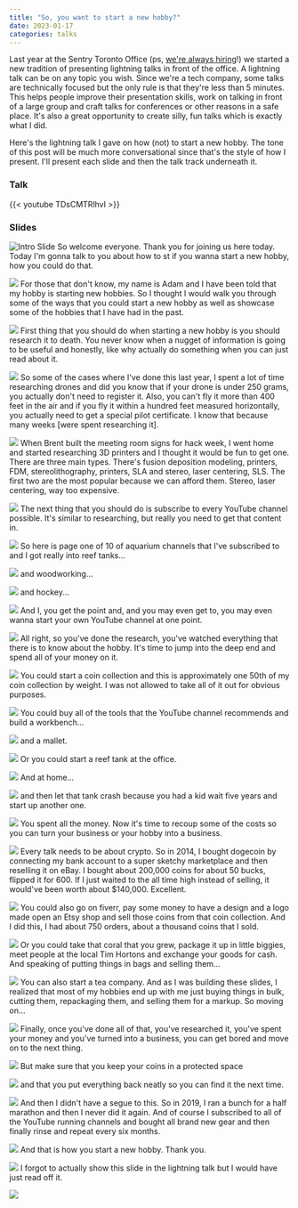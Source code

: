 ```yaml
---
title: "So, you want to start a new hobby?"
date: 2023-01-17
categories: talks
---
```


Last year at the Sentry Toronto Office (ps, [we're always hiring](https://sentry.io/careers/)!) we started a new tradition of presenting lightning talks in front of the office. A lightning talk can be on any topic you wish. Since we're a tech company, some talks are technically focused but the only rule is that they're less than 5 minutes. This helps people improve their presentation skills, work on talking in front of a large group and craft talks for conferences or other reasons in a safe place. It's also a great opportunity to create silly, fun talks which is exactly what I did. 

Here's the lightning talk I gave on how (not) to start a new hobby. The tone of this post will be much more conversational since that's the style of how I present. I'll present each slide and then the talk track underneath it.


### Talk

{{< youtube TDsCMTRlhvI >}}

### Slides

![Intro Slide](slide-1.png#center)
So welcome everyone. Thank you for joining us here today. Today I'm gonna talk to you about how to st if you wanna start a new hobby, how you could do that.

![](slide-2.png#center)
For those that don't know, my name is Adam and I have been told that my hobby is starting new hobbies. 
So I thought I would walk you through some of the ways that you could start a new hobby as well as showcase some of the hobbies that I have had in the past.
 
![](slide-3.png#center)
First thing that you should do when starting a new hobby is you should research it to death. You never know when a nugget of information is going to be useful and honestly, like why actually do something when you can just read about it.

![](slide-4.png#center)
So some of the cases where I've done this last year, I spent a lot of time researching drones and did you know that if your drone is under 250 grams, you actually don't need to register it. Also, you can't fly it more than 400 feet in the air and if you fly it within a hundred feet measured horizontally, you actually need to get a special pilot certificate.  I know that because many weeks [were spent researching it].

![](slide-5.png#center)
When Brent built the meeting room signs for hack week, I went home and started researching 3D printers and I thought it would be fun to get one. There are three main types. There's fusion deposition modeling, printers, FDM, stereolithography, printers, SLA and stereo, laser centering, SLS. The first two are the most popular because we can afford them. Stereo, laser centering, way too expensive.

![](slide-6.png#center)
The next thing that you should do is subscribe to every YouTube channel possible. It's similar to researching, but really you need to get that content in.

![](slide-7.png#center)
So here is page one of 10 of aquarium channels that I've subscribed to and I got really into reef tanks...

![](slide-8.png#center)
and woodworking...

![](slide-9.png#center)
and hockey...

![](slide-10.png#center)
And I, you get the point and, and you may even get to, you may even wanna start your own YouTube channel at one point.

![](slide-12.png#center)
All right, so you've done the research, you've watched everything that there is to know about the hobby. It's time to jump into the deep end and spend all of your money on it.

![](slide-13.png#center)
You could start a coin collection and this is approximately one 50th of my coin collection by weight. I was not allowed to take all of it out for obvious purposes.

![](slide-14.png#center)
You could buy all of the tools that the YouTube channel recommends and build a workbench...

![](slide-15.png#center)
and a mallet.

![](slide-16.png#center)
Or you could start a reef tank at the office.

![](slide-17.png#center)
And at home...

![](slide-18.png#center)
and then let that tank crash because you had a kid wait five years and start up another one.

![](slide-19.png#center)
You spent all the money. Now it's time to recoup some of the costs so you can turn your business or your hobby into a business.

![](slide-20.png#center)
Every talk needs to be about crypto. So in 2014, I bought dogecoin by connecting my bank account to a super sketchy marketplace and then reselling it on eBay. I bought about 200,000 coins for about 50 bucks, flipped it for 600. If I just waited to the all time high instead of selling, it would've been worth about $140,000. Excellent.

![](slide-21.png#center)
You could also go on fiverr, pay some money to have a design and a logo made open an Etsy shop and sell those coins from that coin collection. And I did this, I had about 750 orders, about a thousand coins that I sold.

![](slide-22.png#center)
Or you could take that coral that you grew, package it up in little biggies, meet people at the local Tim Hortons and exchange your goods for cash. And speaking of putting things in bags and selling them...

![](slide-23.png#center)
You can also start a tea company. And as I was building these slides, I realized that most of my hobbies end up with me just buying things in bulk, cutting them, repackaging them, and selling them for a markup. So moving on...

![](slide-24.png#center)
Finally, once you've done all of that, you've researched it, you've spent your money and you've turned into a business, you can get bored and move on to the next thing.

![](slide-25.png#center)
But make sure that you keep your coins in a protected space

![](slide-26.png#center)
and that you put everything back neatly so you can find it the next time.

![](slide-27.png#center)
And then I didn't have a segue to this. So in 2019, I ran a bunch for a half marathon and then I never did it again. And of course I subscribed to all of the YouTube running channels and bought all brand new gear and then finally rinse and repeat every six months.

![](slide-28.png#center)
 And that is how you start a new hobby. Thank you.

![](slide-30.png#center)
I forgot to actually show this slide in the lightning talk but I would have just read off it.

![](slide-31.png#center)
